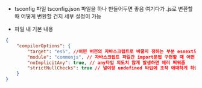 * tsconfig 파일
tsconfig.json 파일을 하나 만들어두면 좋음
여기다가 .js로 변환할 때 어떻게 변환할 건지 세부 설정이 가능

* 파일 내 기본 내용
```json
{
    "compilerOptions": {
        "target": "es5", //어떤 버전의 자바스크립트로 바꿀지 정하는 부분 esnext도 가능하댠댜
        "module": "commonjs", // 자바스크립트 파일간 import문법 구현할 때 어떤 문법 쓸지 정하는 곳(commonjs는 require문법, es2015,esnext는 import 문법, IE 호환성 생각하면 es5랑 commonjs가 와따)
        "noImplicitAny": true, // any타입 의도치 않게 발생하면 에러 띄워줌
        "strictNullChecks": true // 널이랑 undefined 타입에 조작 애매하게 하면 에러띄우는거
    }
}
```